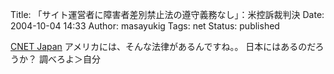 Title: 「サイト運営者に障害者差別禁止法の遵守義務なし」：米控訴裁判決
Date: 2004-10-04 14:33
Author: masayukig
Tags: net
Status: published

[CNET
Japan](http://japan.cnet.com/news/media/story/0,2000047715,20074835,00.htm)
アメリカには、そんな法律があるんですね。。
日本にはあるのだろうか？
調べろよ＞自分
